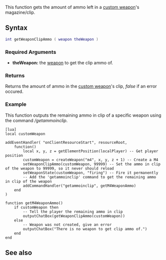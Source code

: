 This function gets the amount of ammo left in a [custom weapon](/Element/Weapon.md "wikilink")'s magazine/clip.

Syntax
------

``` lua
int getWeaponClipAmmo ( weapon theWeapon )
```

### Required Arguments

-   **theWeapon:** the [weapon](/weapon.md "wikilink") to get the clip ammo of.

### Returns

Returns the amount of ammo in the [custom weapon](/Element/Weapon.md "wikilink")'s clip, *false* if an error occured.

### Example

This function outputs the remaining ammo in clip of a specific weapon using the command */getammoinclip*.

    [lua]
    local customWeapon

    addEventHandler( "onClientResourceStart", resourceRoot,
        function()
            local x, y, z = getElementPosition(localPlayer) -- Get player position
            customWeapon = createWeapon("m4", x, y, z + 1) -- Create a M4
            setWeaponClipAmmo(customWeapon, 99999) -- Set the ammo in clip of the weapon to 99999, so it never should reload
            setWeaponState(customWeapon, "firing") -- Fire it permanently
            -- Add the 'getammoinclip' command to get the remaining ammo in clip of the weapon
            addCommandHandler("getammoinclip", getM4WeaponAmmo)
        end
    )

    function getM4WeaponAmmo()
        if customWeapon then
            -- Tell the player the remaining ammo in clip
            outputChatBox(getWeaponClipAmmo(customWeapon))
        else
            -- Weapon was not created, give an error
            outputChatBox("There is no weapon to get clip ammo of.")
        end
    end

See also
--------
